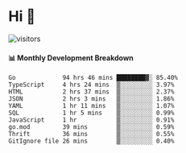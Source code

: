 # Hi 👋
 
![visitors](https://visitor-badge.glitch.me/badge?page_id=sorcererxw.sorcererx)

#### 📊 Monthly Development Breakdown

<!--START_SECTION:waka-->
```text
Go             94 hrs 46 mins ████████▓░ 85.40%
TypeScript     4 hrs 24 mins  ▒░░░░░░░░░ 3.97%
HTML           2 hrs 37 mins  ▒░░░░░░░░░ 2.37%
JSON           2 hrs 3 mins   ▒░░░░░░░░░ 1.86%
YAML           1 hr 11 mins   ▒░░░░░░░░░ 1.07%
SQL            1 hr 5 mins    ▒░░░░░░░░░ 0.99%
JavaScript     1 hr           ▒░░░░░░░░░ 0.91%
go.mod         39 mins        ▒░░░░░░░░░ 0.59%
Thrift         36 mins        ▒░░░░░░░░░ 0.55%
GitIgnore file 26 mins        ▒░░░░░░░░░ 0.40%
```
<!--END_SECTION:waka-->

